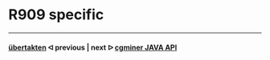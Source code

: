 ﻿# R909 specific

---

#### [übertakten](/uebertakten.md)  ᐊ  previous | next  ᐅ  [cgminer JAVA API](/cgminer_JAVA_API.md)